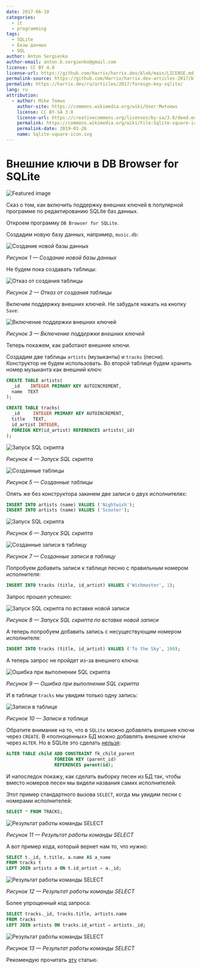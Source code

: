 ```yaml
---
date: 2017-06-10
categories:
  - it
  - programming
tags:
  - SQLite
  - Базы данных
  - SQL
author: Anton Sergienko
author-email: anton.b.sergienko@gmail.com
license: CC BY 4.0
license-url: https://github.com/Harrix/harrix.dev/blob/main/LICENSE.md
permalink-source: https://github.com/Harrix/harrix.dev-articles-2017/blob/main/foreign-key-sqlite/foreign-key-sqlite.md
permalink: https://harrix.dev/ru/articles/2017/foreign-key-sqlite/
lang: ru
attribution:
  - author: Mike Toews
    author-site: https://commons.wikimedia.org/wiki/User:Mwtoews
    license: CC BY-SA 3.0
    license-url: https://creativecommons.org/licenses/by-sa/3.0/deed.en
    permalink: https://commons.wikimedia.org/wiki/File:Sqlite-square-icon.svg
    permalink-date: 2019-01-26
    name: Sqlite-square-icon.svg
---
```


# Внешние ключи в DB Browser for SQLite

![Featured image](featured-image.svg)

Сказ о том, как включить поддержку внешних ключей в популярной программе по редактированию SQLite баз данных.

Откроем программу `DB Browser for SQLite`.

Создадим новую базу данных, например, `music.db`:

![Создание новой базы данных](img/new-database_01.png)

_Рисунок 1 — Создание новой базы данных_

Не будем пока создавать таблицы:

![Отказ от создания таблицы](img/new-database_02.png)

_Рисунок 2 — Отказ от создания таблицы_

Включим поддержку внешних ключей. Не забудьте нажать на кнопку `Save`:

![Включение поддержки внешних ключей](img/support-foreign-key.png)

_Рисунок 3 — Включение поддержки внешних ключей_

Теперь покажем, как работают внешние ключи.

Создадим две таблицы `artists` (музыканты) и `tracks` (песни). Конструктор не будем использовать. Во второй таблице будем хранить номер музыканта как внешний ключ:

```sql
CREATE TABLE artists(
  _id    INTEGER PRIMARY KEY AUTOINCREMENT,
  name  TEXT
);

CREATE TABLE tracks(
  _id     INTEGER PRIMARY KEY AUTOINCREMENT,
  title   TEXT,
  id_artist INTEGER,
  FOREIGN KEY(id_artist) REFERENCES artists(_id)
);
```

![Запуск SQL скрипта](img/sql_01.png)

_Рисунок 4 — Запуск SQL скрипта_

![Созданные таблицы](img/table_01.png)

_Рисунок 5 — Созданные таблицы_

Опять же без конструктора закинем две записи о двух исполнителях:

```sql
INSERT INTO artists (name) VALUES ('Nightwish');
INSERT INTO artists (name) VALUES ('Scooter');
```

![Запуск SQL скрипта](img/sql_02.png)

_Рисунок 6 — Запуск SQL скрипта_

![Созданные записи в таблицу](img/table_02.png)

_Рисунок 7 — Созданные записи в таблицу_

Попробуем добавить записи к таблице песню с правильным номером исполнителя:

```sql
INSERT INTO tracks (title, id_artist) VALUES ('Wishmaster', 1);
```

Запрос прошел успешно:

![Запуск SQL скрипта по вставке новой записи](img/sql_03.png)

_Рисунок 8 — Запуск SQL скрипта по вставке новой записи_

А теперь попробуем добавить запись с несуществующим номером исполнителя:

```sql
INSERT INTO tracks (title, id_artist) VALUES ('To the Sky', 100);
```

А теперь запрос не пройдет из-за внешнего ключа:

![Ошибка при выполнении SQL скрипта](img/sql_04.png)

_Рисунок 9 — Ошибка при выполнении SQL скрипта_

И в таблице `tracks` мы увидим только одну запись:

![Записи в таблице](img/table_03.png)

_Рисунок 10 — Записи в таблице_

Обратите внимание на то, что в `SQLite` можно добавлять внешние ключи через `CREATE`. В «полноценных» БД можно добавлять внешние ключи через `ALTER`. Но в SQLite это сделать [нельзя](https://stackoverflow.com/questions/1884818/how-do-i-add-a-foreign-key-to-an-existing-sqlite-table):

```sql
ALTER TABLE child ADD CONSTRAINT fk_child_parent
                  FOREIGN KEY (parent_id)
                  REFERENCES parent(id);
```

И напоследок покажу, как сделать выборку песен из БД так, чтобы вместо номеров песен мы видели названия самих исполнителей.

Этот пример стандартного вызова `SELECT`, когда мы увидим песни с номерами исполнителей:

```sql
SELECT * FROM TRACKS;
```

![Результат работы команды SELECT](img/select_01.png)

_Рисунок 11 — Результат работы команды SELECT_

А вот пример кода, который вернет нам то, что нужно:

```sql
SELECT t._id, t.title, a.name AS a_name
FROM tracks t
LEFT JOIN artists a ON t.id_artist = a._id;
```

![Результат работы команды SELECT](img/select_02.png)

_Рисунок 12 — Результат работы команды SELECT_

Более упрощенный код запроса:

```sql
SELECT tracks._id, tracks.title, artists.name
FROM tracks
LEFT JOIN artists ON tracks.id_artist = artists._id;
```

![Результат работы команды SELECT](img/select_03.png)

_Рисунок 13 — Результат работы команды SELECT_

Рекомендую прочитать [эту](http://www.skillz.ru/dev/php/article-Obyasnenie_SQL_obedinenii_JOIN_INNER_OUTER.html) статью.
